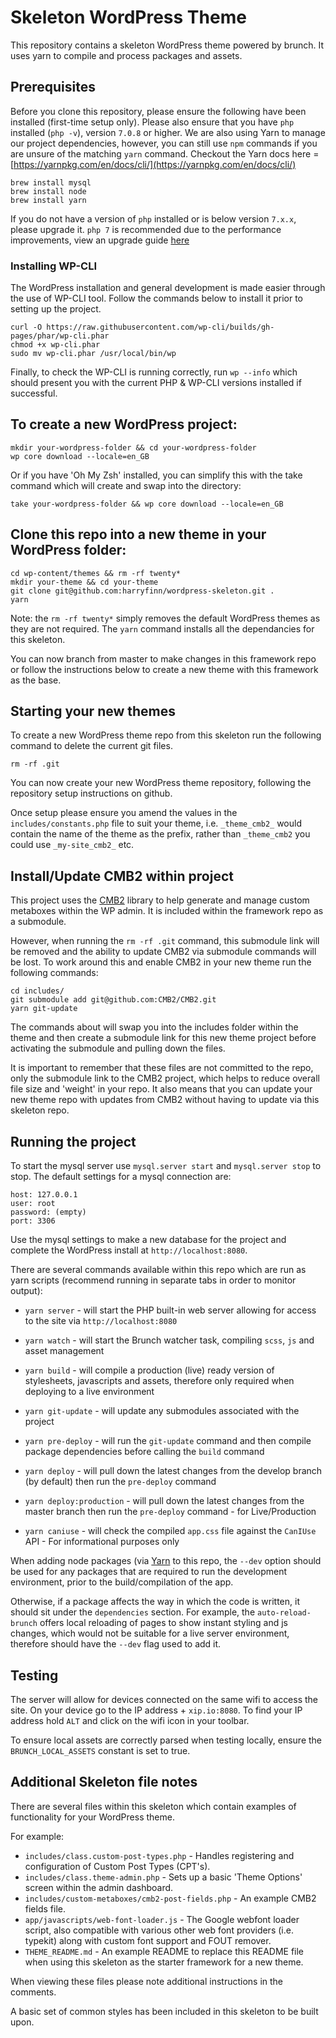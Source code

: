 # Skeleton WordPress Theme

This repository contains a skeleton WordPress theme powered by brunch.
It uses yarn to compile and process packages and assets.

## Prerequisites

Before you clone this repository, please ensure the following have been
installed (first-time setup only). Please also ensure that you have `php`
installed (`php -v`), version `7.0.8` or higher. We are also using Yarn
to manage our project dependencies, however, you can still use `npm`
commands if you are unsure of the matching `yarn` command. Checkout the
Yarn docs here = [https://yarnpkg.com/en/docs/cli/](https://yarnpkg.com/en/docs/cli/)

```TXT
brew install mysql
brew install node
brew install yarn
```

If you do not have a version of `php` installed or is below version `7.x.x`,
please upgrade it. `php 7` is recommended due to the performance improvements,
view an upgrade guide [here](https://developerjack.com/blog/2015/12/11/Installing-PHP7-with-homebrew/)

### Installing WP-CLI

The WordPress installation and general development is made easier through the
use of WP-CLI tool. Follow the commands below to install it prior to setting
up the project.

```TXT
curl -O https://raw.githubusercontent.com/wp-cli/builds/gh-pages/phar/wp-cli.phar
chmod +x wp-cli.phar
sudo mv wp-cli.phar /usr/local/bin/wp
```

Finally, to check the WP-CLI is running correctly, run `wp --info` which should
present you with the current PHP & WP-CLI versions installed if successful.

## To create a new WordPress project:

```TXT
mkdir your-wordpress-folder && cd your-wordpress-folder
wp core download --locale=en_GB
```

Or if you have 'Oh My Zsh' installed, you can simplify this with the take command which will create and swap into the directory:

```TXT
take your-wordpress-folder && wp core download --locale=en_GB
```

## Clone this repo into a new theme in your WordPress folder:

```TXT
cd wp-content/themes && rm -rf twenty*
mkdir your-theme && cd your-theme
git clone git@github.com:harryfinn/wordpress-skeleton.git .
yarn
```

Note: the `rm -rf twenty*` simply removes the default WordPress themes as they
are not required. The `yarn` command installs all the dependancies for this
skeleton.

You can now branch from master to make changes in this framework repo or follow
the instructions below to create a new theme with this framework as the base.

## Starting your new themes

To create a new WordPress theme repo from this skeleton run the following
command to delete the current git files.

```TXT
rm -rf .git
```

You can now create your new WordPress theme repository, following the repository
setup instructions on github.

Once setup please ensure you amend the values in the `includes/constants.php`
file to suit your theme, i.e. `_theme_cmb2_` would contain the name of the theme
as the prefix, rather than `_theme_cmb2` you could use `_my-site_cmb2_` etc.

## Install/Update CMB2 within project

This project uses the [CMB2](https://github.com/CMB2/CMB2) library
to help generate and manage custom metaboxes within the WP admin. It is
included within the framework repo as a submodule.

However, when running the `rm -rf .git` command, this submodule link will be
removed and the ability to update CMB2 via submodule commands will be lost. To
work around this and enable CMB2 in your new theme run the following commands:

```TXT
cd includes/
git submodule add git@github.com:CMB2/CMB2.git
yarn git-update
```

The commands about will swap you into the includes folder within the theme and
then create a submodule link for this new theme project before activating the
submodule and pulling down the files.

It is important to remember that these files are not committed to the repo, only
the submodule link to the CMB2 project, which helps to reduce overall file size
and 'weight' in your repo. It also means that you can update your new theme repo
with updates from CMB2 without having to update via this skeleton repo.

## Running the project

To start the mysql server use `mysql.server start` and `mysql.server stop`
to stop. The default settings for a mysql connection are:

```TXT
host: 127.0.0.1
user: root
password: (empty)
port: 3306
```

Use the mysql settings to make a new database for the project and complete the
WordPress install at `http://localhost:8080`.

There are several commands available within this repo which are run as yarn
scripts (recommend running in separate tabs in order to monitor output):

-   `yarn server` - will start the PHP built-in web server allowing for
access to the site via `http://localhost:8080`

-   `yarn watch` - will start the Brunch watcher task, compiling `scss`,
`js` and asset management

-   `yarn build` - will compile a production (live) ready version of
stylesheets, javascripts and assets, therefore only required when deploying
to a live environment

-   `yarn git-update` - will update any submodules associated with the
project

-   `yarn pre-deploy` - will run the `git-update` command and then
compile package dependencies before calling the `build` command

-   `yarn deploy` - will pull down the latest changes from the develop
branch (by default) then run the `pre-deploy` command

-   `yarn deploy:production` - will pull down the latest changes from
the master branch then run the `pre-deploy` command - for Live/Production

-   `yarn caniuse` - will check the compiled `app.css` file against the
`CanIUse` API - For informational purposes only

When adding node packages (via [Yarn](https://yarnpkg.com/en/) to this repo,
the `--dev` option should be used for any packages that are required to run
the development environment, prior to the build/compilation of the app.

Otherwise, if a package affects the way in which the code is written, it
should sit under the `dependencies` section. For example, the
`auto-reload-brunch` offers local reloading of pages to show instant styling
and js changes, which would not be suitable for a live server environment,
therefore should have the `--dev` flag used to add it.

## Testing

The server will allow for devices connected on the same wifi to access the
site. On your device go to the IP address + `xip.io:8080`.
To find your IP address hold `ALT` and click on the wifi icon in your toolbar.

To ensure local assets are correctly parsed when testing locally, ensure the
`BRUNCH_LOCAL_ASSETS` constant is set to true.

## Additional Skeleton file notes

There are several files within this skeleton which contain examples of
functionality for your WordPress theme.

For example:
-   `includes/class.custom-post-types.php` - Handles registering and
configuration of Custom Post Types (CPT's).
-   `includes/class.theme-admin.php` - Sets up a basic 'Theme Options' screen
within the admin dashboard.
-   `includes/custom-metaboxes/cmb2-post-fields.php` - An example CMB2 fields
file.
-   `app/javascripts/web-font-loader.js` - The Google webfont loader script,
also compatible with various other web font providers (i.e. typekit) along with
custom font support and FOUT remover.
-   `THEME_README.md` - An example README to replace this README file when using
this skeleton as the starter framework for a new theme.

When viewing these files please note additional instructions in the comments.

A basic set of common styles has been included in this skeleton to be built
upon.

